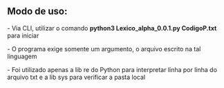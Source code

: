 <h2>Modo de uso:</h2><p>
- Via CLI, utilizar o comando <b>python3 Lexico_alpha_0.0.1.py CodigoP.txt</b> para iniciar <p>
- O programa exige somente um argumento, o arquivo escrito na tal linguagem <p>
- Foi utilizado apenas a lib re do Python para interpretar linha por linha do arquivo txt e a lib sys para verificar a pasta local
